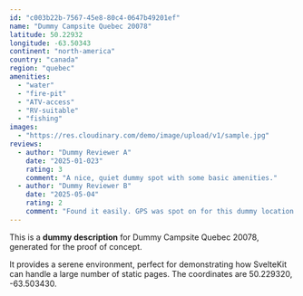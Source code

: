 ```yaml
---
id: "c003b22b-7567-45e8-80c4-0647b49201ef"
name: "Dummy Campsite Quebec 20078"
latitude: 50.22932
longitude: -63.50343
continent: "north-america"
country: "canada"
region: "quebec"
amenities:
  - "water"
  - "fire-pit"
  - "ATV-access"
  - "RV-suitable"
  - "fishing"
images:
  - "https://res.cloudinary.com/demo/image/upload/v1/sample.jpg"
reviews:
  - author: "Dummy Reviewer A"
    date: "2025-01-023"
    rating: 3
    comment: "A nice, quiet dummy spot with some basic amenities."
  - author: "Dummy Reviewer B"
    date: "2025-05-04"
    rating: 2
    comment: "Found it easily. GPS was spot on for this dummy location."
---
```


This is a **dummy description** for Dummy Campsite Quebec 20078, generated for the proof of concept.

It provides a serene environment, perfect for demonstrating how SvelteKit can handle a large number of static pages. The coordinates are 50.229320, -63.503430.

